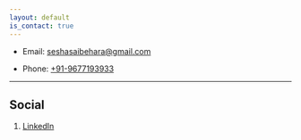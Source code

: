 ```yaml
---
layout: default
is_contact: true
---
```


* Email: [seshasaibehara@gmail.com](mailto:seshasaibehara@gmail.com)

* Phone: [+91-9677193933](tel:+91-9677193933)

---

## Social

1. [LinkedIn](https://www.linkedin.com/in/sesha-sai-b-880495a8)


